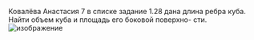 Ковалёва Анастасия 7 в списке задание 1.28  дана длина ребра куба. Найти объем куба и площадь его боковой поверхно-
сти.![изображение](https://user-images.githubusercontent.com/120363600/206990705-1ac919ed-c30e-458a-8334-9a4a28435d21.png)
